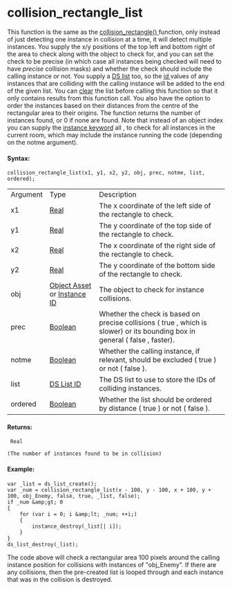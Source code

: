 # collision_rectangle_list

This function is the same as the [ collision_rectangle()
](collision_rectangle) function, only instead of just detecting one
instance in collision at a time, it will detect multiple instances. You
supply the x/y positions of the top left and bottom right of the area to
check along with the object to check for, and you can set the check to
be precise (in which case all instances being checked will need to have
*precise* collision masks) and whether the check should include the
calling instance or not. You supply a [DS
list](../../Data_Structures/DS_Lists/DS_Lists) too, so the [ id
](../../Asset_Management/Instances/Instance_Variables/id) values of
any instances that are colliding with the calling instance will be added
to the end of the given list. You can
[clear](../../Data_Structures/DS_Lists/ds_list_clear) the list
before calling this function so that it only contains results from this
function call. You also have the option to order the instances based on
their distances from the centre of the rectangular area to their
origins. The function returns the number of instances found, or 0 if
none are found. Note that instead of an object index you can supply the
[instance keyword](../../../GML_Overview/Instance_Keywords) all , to
check for all instances in the current room, which may include the
instance running the code (depending on the notme argument).

#### Syntax:

``` gml
collision_rectangle_list(x1, y1, x2, y2, obj, prec, notme, list, ordered);
```

|          |                                                                                                                                                                                         |                                                                                                                                  |
|----------|-----------------------------------------------------------------------------------------------------------------------------------------------------------------------------------------|----------------------------------------------------------------------------------------------------------------------------------|
| Argument | Type                                                                                                                                                                                    | Description                                                                                                                      |
| x1       |  [Real](../../../../../GameMaker_Language/GML_Overview/Data_Types)                                                                                                                  | The x coordinate of the left side of the rectangle to check.                                                                     |
| y1       |  [Real](../../../../../GameMaker_Language/GML_Overview/Data_Types)                                                                                                                  | The y coordinate of the top side of the rectangle to check.                                                                      |
| x2       |  [Real](../../../../../GameMaker_Language/GML_Overview/Data_Types)                                                                                                                  | The x coordinate of the right side of the rectangle to check.                                                                    |
| y2       |  [Real](../../../../../GameMaker_Language/GML_Overview/Data_Types)                                                                                                                  | The y coordinate of the bottom side of the rectangle to check.                                                                   |
| obj      |  [Object Asset](../../../../../The_Asset_Editors/Objects) or [Instance ID](../../../../../GameMaker_Language/GML_Reference/Asset_Management/Instances/Instance_Variables/id)    | The object to check for instance collisions.                                                                                     |
| prec     |  [Boolean](../../../../../GameMaker_Language/GML_Overview/Data_Types)                                                                                                               | Whether the check is based on precise collisions ( true , which is slower) or its bounding box in general ( false , faster).     |
| notme    |  [Boolean](../../../../../GameMaker_Language/GML_Overview/Data_Types)                                                                                                               | Whether the calling instance, if relevant, should be excluded ( true ) or not ( false ).                                         |
| list     |  [DS List ID](../../../../../GameMaker_Language/GML_Reference/Data_Structures/DS_Lists/ds_list_create)                                                                              | The DS list to use to store the IDs of colliding instances.                                                                      |
| ordered  |  [Boolean](../../../../../GameMaker_Language/GML_Overview/Data_Types)                                                                                                               | Whether the list should be ordered by distance ( true ) or not ( false ).                                                        |

#### Returns:

``` gml
 Real

(The number of instances found to be in collision)
```

#### Example:

``` gml
var _list = ds_list_create();
var _num = collision_rectangle_list(x - 100, y - 100, x + 100, y + 100, obj_Enemy, false, true, _list, false);
if _num &amp;gt; 0
{
    for (var i = 0; i &amp;lt; _num; ++i;)
    {
        instance_destroy(_list[| i]);
    }
}
ds_list_destroy(_list);
```

The code above will check a rectangular area 100 pixels around the
calling instance position for collisions with instances of "obj_Enemy".
If there are any collisions, then the pre-created list is looped through
and each instance that was in the collision is destroyed.
